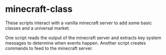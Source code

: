 # minecraft-class

These scripts interact with a vanilla minecraft server to add some basic classes and a universal market.

One script reads the output of the minecraft server and extracts key system messages to determine when events happen.
Another script creates commands to feed to the minecraft server.
